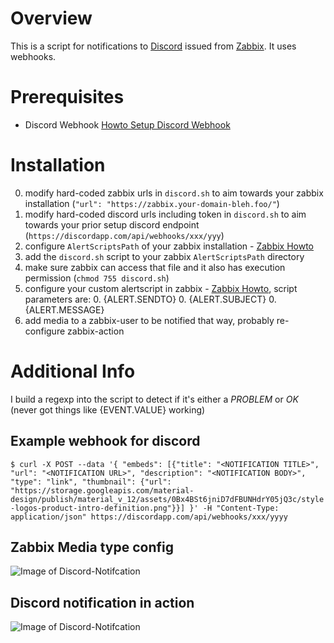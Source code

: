 # Overview
This is a script for notifications to [Discord](https://discordapp.com/) issued from [Zabbix](https://www.zabbix.com/).
It uses webhooks.

# Prerequisites
- Discord Webhook [Howto Setup Discord Webhook](https://support.discordapp.com/hc/en-us/articles/228383668-Intro-to-Webhooks)

# Installation
0. modify hard-coded zabbix urls in `discord.sh` to aim towards your zabbix installation (`"url": "https://zabbix.your-domain-bleh.foo/"`)
0. modify hard-coded discord urls including token in `discord.sh` to aim towards your prior setup discord endpoint (`https://discordapp.com/api/webhooks/xxx/yyy`)
0. configure `AlertScriptsPath` of your zabbix installation - [Zabbix Howto](https://www.zabbix.com/documentation/3.4/manual/config/notifications/media/script)
0. add the `discord.sh` script to your zabbix `AlertScriptsPath` directory
0. make sure zabbix can access that file and it also has execution permission (`chmod 755 discord.sh`)
0. configure your custom alertscript in zabbix - [Zabbix Howto](https://www.zabbix.com/documentation/3.4/manual/config/notifications/media/script),
  script parameters are:
    0. {ALERT.SENDTO}
    0. {ALERT.SUBJECT}
    0. {ALERT.MESSAGE}
0. add media to a zabbix-user to be notified that way, probably re-configure zabbix-action

# Additional Info
I build a regexp into the script to detect if it's either a *PROBLEM* or *OK* (never got things like {EVENT.VALUE} working)

## Example webhook for discord
```$ curl -X POST --data '{ "embeds": [{"title": "<NOTIFICATION TITLE>", "url": "<NOTIFICATION URL>", "description": "<NOTIFICATION BODY>", "type": "link", "thumbnail": {"url": "https://storage.googleapis.com/material-design/publish/material_v_12/assets/0Bx4BSt6jniD7dFBUNHdrY05jQ3c/style-logos-product-intro-definition.png"}}] }' -H "Content-Type: application/json" https://discordapp.com/api/webhooks/xxx/yyyy```

## Zabbix Media type config
![Image of Discord-Notifcation](https://github.com/atomy/zabbix-discord/blob/master/doc/zabbix-media-type-config.png)

## Discord notification in action
![Image of Discord-Notifcation](https://github.com/atomy/zabbix-discord/blob/master/doc/discord-zabbix-notification.png)